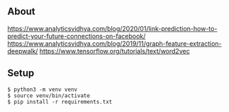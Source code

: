 ## About

https://www.analyticsvidhya.com/blog/2020/01/link-prediction-how-to-predict-your-future-connections-on-facebook/
https://www.analyticsvidhya.com/blog/2019/11/graph-feature-extraction-deepwalk/
https://www.tensorflow.org/tutorials/text/word2vec



## Setup

```
$ python3 -m venv venv
$ source venv/bin/activate
$ pip install -r requirements.txt
```